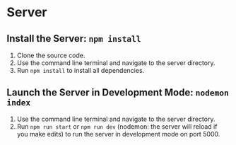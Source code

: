 # Server

## Install the Server: `npm install`

1. Clone the source code.
2. Use the command line terminal and navigate to the server directory.
3. Run `npm install` to install all dependencies.

## Launch the Server in Development Mode: `nodemon index`

1. Use the command line terminal and navigate to the server directory.
2. Run `npm run start` or `npm run dev` (nodemon: the server will reload if you make edits) to run the server in development mode on port 5000.
